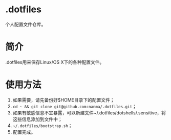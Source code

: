 .dotfiles
========

个人配置文件仓库。

# 简介
.dotfiles用来保存Linux/OS X下的各种配置文件。

# 使用方法
1. 如果需要，请先备份好$HOME目录下的配置文件；
2. `cd ~ && git clone git@github.com:nanma/.dotfiles.git`；
3. 如果有敏感信息不宜暴露，可以新建文件~/.dotfiles/dotshells/.sensitive，将这些信息添加到文件中；
4. `~/.dotfiles/bootstrap.sh`；
5. 配置完成。
